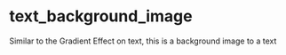 # text_background_image
Similar to the Gradient Effect on text, this is a background image to a text
